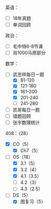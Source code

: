 
英语：
- [ ] 18年真题
- [ ] 单词回顾

政治：
- [ ] 毛中特6-8节课
- [ ] 肖1000马原部分

数学：
- [ ] 武忠祥每日一题
	- [x] 81-120
	- [x] 121-160
	- [x] 161-200
	- [x] 201-240
	- [ ] 241-280
- [ ] 凯哥每日一题
- [ ] 错题回顾
- [ ] 张宇数理统计

408：（28）
- [x] CO（5）
	- [x] Ch7（5）
- [ ] OS（18）
	- [x] 3.1（5）
	- [x] 3.2（4）
	- [x] 4.1（3.5）
	- [ ] 4.2（3）
	- [ ] 4.3（2.5）
- [ ] DS（5）
	- [x] 图复习（5）